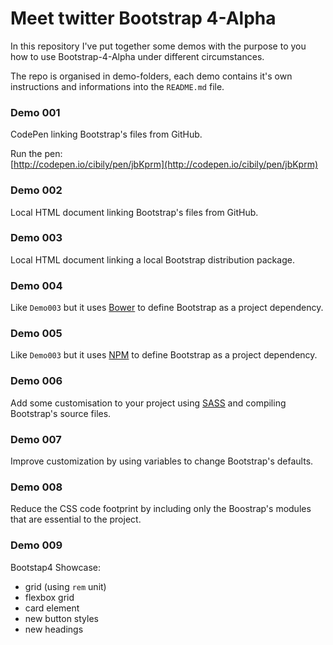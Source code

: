 Meet twitter Bootstrap 4-Alpha
==============================

In this repository I've put together some demos with the purpose to you how to use Bootstrap-4-Alpha under different circumstances.

The repo is organised in demo-folders, each demo contains it's own instructions and informations into the `README.md` file.

### Demo 001

CodePen linking Bootstrap's files from GitHub.

Run the pen:  
[http://codepen.io/cibily/pen/jbKprm](http://codepen.io/cibily/pen/jbKprm)

### Demo 002

Local HTML document linking Bootstrap's files from GitHub.

### Demo 003

Local HTML document linking a local Bootstrap distribution package.

### Demo 004

Like `Demo003` but it uses [Bower](http://bower.io) to define Bootstrap as a project dependency.

### Demo 005

Like `Demo003` but it uses [NPM](http://npmjs.org) to define Bootstrap as a project dependency.

### Demo 006

Add some customisation to your project using [SASS](http://sass-lang.com/) and compiling Bootstrap's source files.

### Demo 007

Improve customization by using variables to change Bootstrap's defaults.

### Demo 008

Reduce the CSS code footprint by including only the Boostrap's modules that are essential to the project.

### Demo 009

Bootstap4 Showcase:

* grid (using `rem` unit)
* flexbox grid
* card element
* new button styles
* new headings

